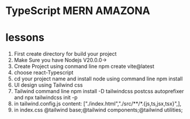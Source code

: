 # TypeScript MERN AMAZONA

# lessons

1. First create directory for build your project
2. Make Sure you have Nodejs V20.0.0->
3. Create Project using conmand line npm create vite@latest
4. choose react-Typescript
5. cd your project name and install node using command line npm install
6. UI design using Tailwind css
7. Tailwind command line npm install -D tailwindcss postcss autoprefixer and npx tailwindcss init -p
8. in tailwind.config.js content: ["./index.html","./src/**/*.{js,ts,jsx,tsx}",],
9. in index.css @tailwind base;@tailwind components;@tailwind utilities;